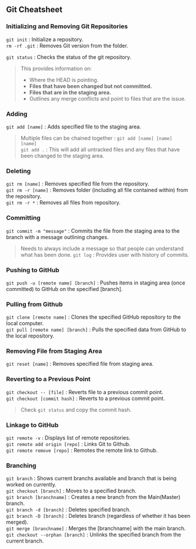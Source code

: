 ## Git Cheatsheet

### Initializing and Removing Git Repositories
<code>git init</code> : Initialize a repository.  
<code>rm -rf .git</code> : Removes Git version from the folder.

<code>git status</code> : Checks the status of the git repository.
>This provides information on:
>* Where the HEAD is pointing.
>* **Files that have been changed but not committed.**
>* **Files that are in the staging area.**
>* Outlines any merge conflicts and point to files that are the issue.

### Adding
<code>git add [name]</code> : Adds specified file to the staging area. 
> Multiple files can be chained together : <code>git add [name] [name] [name]</code>  
><code>git add .</code> : This will add all untracked files and any files that have been changed to the staging area.

### Deleting
<code>git rm [name]</code> : Removes specified file from the repository.  
<code>git rm -r [name]</code> : Removes folder (including all file contained within) from the repository.  
<code>git rm -r *</code> : Removes all files from repository.

### Committing
<code>git commit -m "message"</code> : Commits the file from the staging area to the branch with a message outlining changes.
>Needs to always include a message so that people can understand what has been done.
<code>git log</code> : Provides user with history of commits.  
 
### Pushing to GitHub
<code>git push -u [remote name] [branch]</code> : Pushes items in staging area (once committed) to GitHub on the specified [branch].

### Pulling from Github
<code>git clone [remote name]</code> : Clones the specified GitHub repository to the local computer.  
<code>git pull [remote name] [branch]</code> : Pulls the specified data from GitHub to the local repository.  

### Removing File from Staging Area
<code>git reset [name]</code> : Removes specified file from staging area.  

### Reverting to a Previous Point
<code>git checkout -- [file]</code> : Reverts file to a previous commit point.   
<code>git checkout [commit hash]</code> : Reverts to a previous commit point.   
>Check <code>git status</code> and copy the commit hash.    

### Linkage to GitHub
<code>git remote -v</code> : Displays list of remote repositories.  
<code>git remote add origin [repo]</code> : Links Git to Github.  
<code>git remote remove [repo]</code> : Remotes the remote link to Github.

### Branching
<code>git branch</code> : Shows current branchs available and branch that is being worked on currently.    
<code>git checkout [branch]</code> : Moves to a specified branch.    
<code>git branch [branchname]</code> : Creates a new branch from the Main(Master) branch.  
<code>git branch -d [branch]</code> : Deletes specified branch.  
<code>git branch -D [branch]</code> : Deletes branch (regardless of whether it has been merged).  
<code>git merge [branchname]</code> : Merges the [branchname] with the main branch.  
<code>git checkout --orphan [branch]</code> : Unlinks the specified branch from the current branch.  
